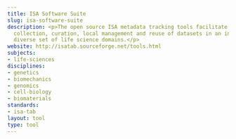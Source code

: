 ```yaml
---
title: ISA Software Suite
slug: isa-software-suite
description: <p>The open source ISA metadata tracking tools facilitate <a href="../standards/isa-tab.html">ISA-TAB</a>-compliant
  collection, curation, local management and reuse of datasets in an increasingly
  diverse set of life science domains.</p>
website: http://isatab.sourceforge.net/tools.html
subjects:
- life-sciences
disciplines:
- genetics
- biomechanics
- genomics
- cell-biology
- biomaterials
standards:
- isa-tab
layout: tool
type: tool
---
```


